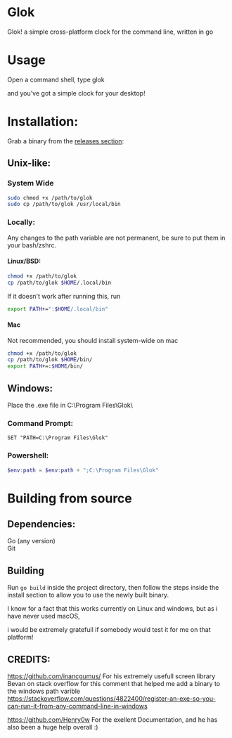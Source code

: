 # Glok
Glok! a simple cross-platform  clock for the command line, written in go



# Usage
Open a command shell, type glok

and you've got a simple clock for your desktop!

# Installation:

Grab a binary from the [releases section](https://github.com/edward-riley/Glok/releases):


## Unix-like:

### System Wide
```sh
sudo chmod +x /path/to/glok
sudo cp /path/to/glok /usr/local/bin
```

### Locally:

Any changes to the path variable are not permanent, be sure to put them in your bash/zshrc.

#### Linux/BSD: 
```sh
chmod +x /path/to/glok
cp /path/to/glok $HOME/.local/bin
```
If it doesn't work after running this, run 

```sh
export PATH+=":$HOME/.local/bin"
```
#### Mac

Not recommended, you should install system-wide on mac

```sh
chmod +x /path/to/glok
cp /path/to/glok $HOME/bin/
export PATH+=:$HOME/bin/
```


## Windows:
Place the .exe file in  C:\Program Files\Glok\

### Command Prompt:
```batch
SET "PATH=C:\Program Files\Glok"     
```
### Powershell:
```powershell
$env:path = $env:path + ";C:\Program Files\Glok"
```
# Building from source
## Dependencies:  
Go (any version)  
Git

## Building

Run `go build` inside the project directory, then follow the steps inside the install section to allow you to use the newly built binary.



I know for a fact that this works currently on Linux and windows, but as i have never used macOS,

i would be extremely gratefull if somebody would test it for me on that platform!

## CREDITS:
https://github.com/inancgumus/  For his extremely usefull screen library
Bevan on stack overflow for this comment that helped me add a binary to the windows path varible
https://stackoverflow.com/questions/4822400/register-an-exe-so-you-can-run-it-from-any-command-line-in-windows

https://github.com/Henry0w For the exellent Documentation, and he has also been a huge help overall :)
